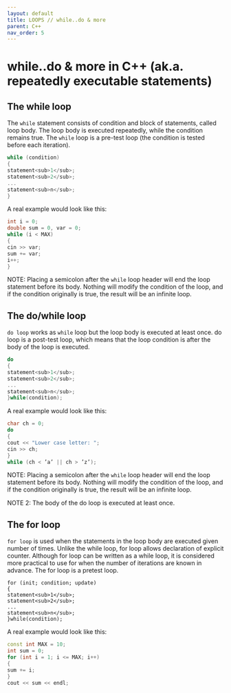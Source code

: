 ```yaml
---
layout: default
title: LOOPS // while..do & more
parent: C++
nav_order: 5
---
```


# while..do & more in C++ (ak.a. repeatedly executable statements)

## The while loop
The ``while`` statement consists of condition and block of statements, called loop body. The loop
body is executed repeatedly, while the condition remains true. The ``while`` loop is a pre-test loop (the
condition is tested before each iteration).
```cpp
while (condition)
{
statement<sub>1</sub>;
statement<sub>2</sub>;
...
statement<sub>n</sub>;
}
```

A real example would look like this:
```cpp
int i = 0;
double sum = 0, var = 0;
while (i < MAX)
{
cin >> var;
sum += var;
i++;
}
```


NOTE: Placing a semicolon after the ``while`` loop header will end the loop statement before its body. Nothing will modify the condition of the loop, and if the condition originally is true, the result will be an infinite loop.

## The do/while loop
``do loop`` works as ``while`` loop but the loop body is executed at least once. do loop is a post-test loop,
which means that the loop condition is after the body of the loop is executed.
```cpp
do
{
statement<sub>1</sub>;
statement<sub>2</sub>;
...
statement<sub>n</sub>;
}while(condition);
```

A real example would look like this:
```cpp
char ch = 0;
do
{
cout << "Lower case letter: ";
cin >> ch;
}
while (ch < ’a’ || ch > ’z’);
```

NOTE: Placing a semicolon after the ``while`` loop header will end the loop statement before its body. Nothing will modify the condition of the loop, and if the condition originally is true, the result will be an infinite loop.

NOTE 2: The body of the do loop is executed at least once.

## The for loop
``for loop`` is used when the statements in the loop body are executed given number of times. Unlike
the while loop, for loop allows declaration of explicit counter. Although for loop can be written as
a while loop, it is considered more practical to use for when the number of iterations are known in
advance. The for loop is a pretest loop.
```
for (init; condition; update)
{
statement<sub>1</sub>;
statement<sub>2</sub>;
...
statement<sub>n</sub>;
}while(condition);
```

A real example would look like this:
```cpp
const int MAX = 10;
int sum = 0;
for (int i = 1; i <= MAX; i++)
{
sum += i;
}    
cout << sum << endl;

```